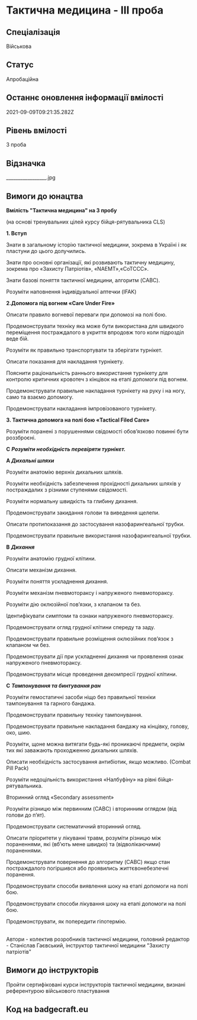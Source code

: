 # Тактична медицина - ІІІ проба

## Спеціалізація

Військова

## Статус

Апробаційна

## Останнє оновлення інформації вмілості

2021-09-09T09:21:35.282Z

## Рівень вмілості

3 проба

## Відзначка

_________________.jpg

## Вимоги до юнацтва

<span><p><b>Вмілість "Тактична медицина" на 3 пробу</b></p><p>(на основі тренувальних цілей курсу бійця-рятувальника CLS)</p><p> </p><p><b>1. Вступ</b></p><p>Знати в загальному історію тактичної медицини, зокрема в Україні і як пластуни до цього долучились.</p><p>Знати про основні організації, які розвивають тактичну медицину, зокрема про «Захисту Патріотів», «NAEMT»,«CoTCCC».</p><p>Знати базові поняття тактичної медицини, алгоритм (CABC).</p><p>Розуміти наповнення індивідуальної аптечки (IFAK)</p><p> </p><p><b>2.Допомога під вогнем «Care Under Fire»</b></p><p>Описати правило вогневої переваги при допомозі на полі бою.</p><p>Продемонструвати техніку яка може бути використана для швидкого переміщення постраждалого в укриття впродовж того коли підрозділ веде бій.</p><p>Розуміти як правильно транспортувати та зберігати турнікет.</p><p>Описати показання для накладання турнікету.</p><p>Пояснити раціональність раннього використання турнікету для контролю критичних кровотеч з кінцівок на етапі допомоги під вогнем.</p><p>Продемонструвати правильне накладання турнікету на руку і на ногу, само та взаємо допомогу.</p><p>Продемонструвати накладання імпровізованого турнікету.</p><p> </p><p><b>3. Тактична допомога на полі бою «Tactical Filed Care»</b></p><p>Розуміти поранені з порушеннями свідомості обов’язково повинні бути роззброєні. </p><p> </p><p><b>C</b> <b><i>Розуміти необхідність перевіряти турнікет.</i></b></p><p> </p><p><b>A <i>Дихальні шляхи</i></b></p><p>Розуміти анатомію верхніх дихальних шляхів.</p><p>Розуміти необхідність забезпечення прохідності дихальних шляхів у постраждалих з різними ступенями свідомості.</p><p>Розуміти нормальну швидкість та глибину дихання.</p><p>Продемонструвати закидання голови та виведення щелепи.</p><p>Описати протипоказання до застосування назофарингеальної трубки.</p><p>Продемонструвати правильне використання назофарингеальної трубки.</p><p> </p><p><b>B</b> <b><i>Дихання</i></b></p><p>Розуміти анатомію грудної клітини.</p><p>Описати механізм дихання.</p><p>Розуміти поняття ускладнення дихання.</p><p>Розуміти механізм пневмотораксу і напруженого пневмотораксу.</p><p>Розуміти дію оклюзійної пов’язки, з клапаном та без.</p><p>Ідентифікувати симптоми та ознаки напруженого пневмотораксу.</p><p>Продемонструвати огляд грудної клітини спереду та заду.</p><p>Продемонструвати правильне розміщення оклюзійних пов’язок з клапаном чи без.</p><p>Продемонструвати дії при ускладненні дихання чи проявлення ознак напруженого пневмотораксу.</p><p>Продемонструвати місце проведення декомпресії грудної клітини.</p><p> </p><p><b>C</b> <b><i>Тампонування та бинтування ран</i></b></p><p>Розуміти гемостатичні засоби ніщо без правильної техніки тампонування та гарного бандажа.</p><p>Продемонструвати правильну техніку тампонування.</p><p>Продемонструвати правильне накладання бандажу на кінцівку, голову, око, шию.</p><p>Розуміти, щоне можна витягати будь-які проникаючі предмети, окрім тих які заважають проходженню дихальних шляхів.</p><p>Описати необхідність застосування антибіотик, якщо можливо. (Сombat Pill Pack)</p><p>Розуміти недоцільність використання «Налбуфіну» на рівні бійця-рятувальника.</p><p> </p><p>Вторинний огляд «Secondary assessment»</p><p>Розуміти різницю між первинним (CABC) і вторинним оглядом (від голови до п’ят).</p><p>Продемонструвати систематичний вторинний огляд.</p><p>Описати пріоритети у лікуванні травм, розуміти різницю між пораненнями, які (вб’ють мене швидко) та (відволікаючими) пораненнями.</p><p>Продемонструвати повернення до алгоритму (CABC) якщо стан постраждалого погіршився або проявились життєвонебезпечні поранення.</p><p>Продемонструвати способи виявлення шоку на етапі допомоги на полі бою.</p><p>Продемонструвати способи лікування шоку на етапі допомоги на полі бою.</p><p>Продемонструвати, як попередити гіпотермію.</p><p> </p><br>Автори - колектив розробників тактичної медицини, головний редактор - Станіслав Гаєвський, інструктор тактичної медицини "Захисту патріотів"</span>

## Вимоги до інструкторів

Пройти сертифіковані курси інструкторів тактичної медицини, визнані референтурою військового пластування

## Код на badgecraft.eu

